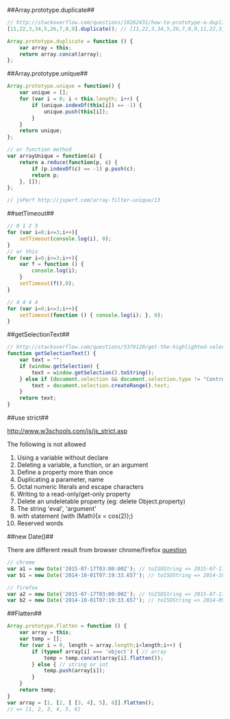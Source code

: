 
##Array.prototype.duplicate##
```js
// http://stackoverflow.com/questions/18262431/how-to-prototype-a-duplicate-prototype-method-for-array-in-javascript
[11,22,3,34,5,26,7,8,9].duplicate(); // [11,22,3,34,5,26,7,8,9,11,22,3,34,5,26,7,8,9]

Array.prototype.duplicate = function () {
    var array = this;
    return array.concat(array);
};
```

##Array.prototype.unique##
```js
Array.prototype.unique = function() {
    var unique = [];
    for (var i = 0; i < this.length; i++) {
        if (unique.indexOf(this[i]) == -1) {
            unique.push(this[i]);
        }
    }
    return unique;
};

// or function method
var arrayUnique = function(a) {
    return a.reduce(function(p, c) {
        if (p.indexOf(c) == -1) p.push(c);
        return p;
    }, []);
};

// jsPerf http://jsperf.com/array-filter-unique/13
```

##setTimeout##
```js
// 0 1 2 3
for (var i=0;i<=3;i++){
    setTimeout(console.log(i), 0);
}
// or this
for (var i=0;i<=3;i++){
    var f = function () {
        console.log(i);
    }
    setTimeout(f(),0);
}

// 4 4 4 4
for (var i=0;i<=3;i++){
    setTimeout(function () { console.log(i); }, 0);
}
```

##getSelectionText##
```js
// http://stackoverflow.com/questions/5379120/get-the-highlighted-selected-text
function getSelectionText() {
    var text = "";
    if (window.getSelection) {
        text = window.getSelection().toString();
    } else if (document.selection && document.selection.type != "Control") {
        text = document.selection.createRange().text;
    }
    return text;
}
```

##use strict##

http://www.w3schools.com/js/js_strict.asp

The following is not allowed

1. Using a variable without declare
2. Deleting a variable, a function, or an argument
3. Define a property more than once
4. Duplicating a parameter, name
5. Octal numeric literals and escape characters
6. Writing to a read-only/get-only property
7. Delete an undeletable property (eg: delete Object.property)
8. The string 'eval', 'argument'
9. with statement (with (Math){x = cos(2)};)
10. Reserved words

##new Date()##

There are different result from browser chrome/firefox [question](http://stackoverflow.com/questions/15109894/new-date-works-differently-in-chrome-and-firefox)

```js
// chrome
var a1 = new Date('2015-07-17T03:00:00Z'); // toISOString => 2015-07-17T03:00:00.000Z
var b1 = new Date('2014-10-01T07:19:33.657'); // toISOString => 2014-10-01T07:19:33.657Z

// firefox
var a2 = new Date('2015-07-17T03:00:00Z'); // toISOString => 2015-07-17T03:00:00.000Z
var b2 = new Date('2014-10-01T07:19:33.657'); // toISOString => 2014-09-30T23:19:33.657Z (wat!)
```

##Flatten##
```js
Array.prototype.flatten = function () {
    var array = this;
    var temp = [];
    for (var i = 0, length = array.length;i<length;i++) {
        if (typeof array[i] === 'object') { // array
            temp = temp.concat(array[i].flatten());
        } else { // string or int
            temp.push(array[i]);
        }
    }
    return temp;
}
var array = [1, [2, [ [3, 4], 5], 6]].flatten();
// => [1, 2, 3, 4, 5, 6]
```
